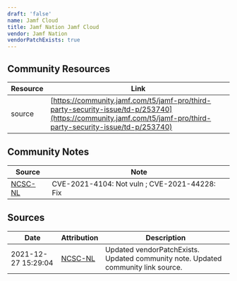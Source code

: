 ```yaml
---
draft: 'false'
name: Jamf Cloud
title: Jamf Nation Jamf Cloud
vendor: Jamf Nation
vendorPatchExists: true
---
```



## Community Resources
| Resource | Link |
| --- | --- |
| source | [https://community.jamf.com/t5/jamf-pro/third-party-security-issue/td-p/253740](https://community.jamf.com/t5/jamf-pro/third-party-security-issue/td-p/253740) |

## Community Notes
| Source | Note |
| --- | --- |
| [NCSC-NL](https://github.com/NCSC-NL/log4shell/blob/main/software/README.md) | CVE-2021-4104: Not vuln ; CVE-2021-44228: Fix </ul> |

## Sources
| Date | Attribution | Description |
| --- | --- | --- |
| 2021-12-27 15:29:04 | [NCSC-NL](https://github.com/NCSC-NL/log4shell/blob/main/software/README.md) | Updated vendorPatchExists. Updated community note. Updated community link source.  |
